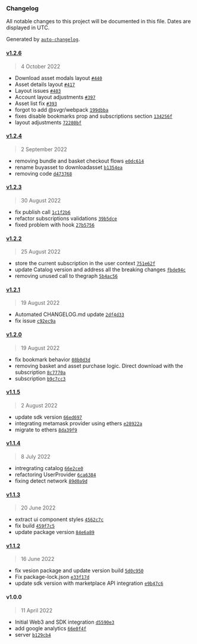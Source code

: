 ### Changelog

All notable changes to this project will be documented in this file. Dates are displayed in UTC.

Generated by [`auto-changelog`](https://github.com/CookPete/auto-changelog).

#### [v1.2.6](https://github.com/nevermined-io/defi-marketplace/compare/v1.2.4...v1.2.6)

> 4 October 2022

- Download asset modals layout [`#440`](https://github.com/nevermined-io/defi-marketplace/pull/440)
- Asset details layout [`#417`](https://github.com/nevermined-io/defi-marketplace/pull/417)
- Layout issues [`#403`](https://github.com/nevermined-io/defi-marketplace/pull/403)
- Account layout adjustments [`#397`](https://github.com/nevermined-io/defi-marketplace/pull/397)
- Asset list fix [`#393`](https://github.com/nevermined-io/defi-marketplace/pull/393)
- forgot to add @svgr/webpack [`199dbba`](https://github.com/nevermined-io/defi-marketplace/commit/199dbbaa05378118f965a2316acff0e456f0c615)
- fixes disable bookmarks prop and subscriptions section [`134256f`](https://github.com/nevermined-io/defi-marketplace/commit/134256ff5b57aa493d5d4449c87a0be0f47e0726)
- layout adjustments [`72280bf`](https://github.com/nevermined-io/defi-marketplace/commit/72280bf884e120c5d7a6a447cec619c3f07c734a)

#### [v1.2.4](https://github.com/nevermined-io/defi-marketplace/compare/v1.2.3...v1.2.4)

> 2 September 2022

- removing bundle and basket checkout flows [`e0dc614`](https://github.com/nevermined-io/defi-marketplace/commit/e0dc6147c8aedc69ae885480ebf7b4e2b88c75f8)
- rename buyasset to downloadasset [`b1354ea`](https://github.com/nevermined-io/defi-marketplace/commit/b1354eaefc0710b2f524662b1c7690ba36fbb1bb)
- removing code [`d473768`](https://github.com/nevermined-io/defi-marketplace/commit/d473768695ddfb4a2ac68708a2b2beb6152944f7)

#### [v1.2.3](https://github.com/nevermined-io/defi-marketplace/compare/v1.2.2...v1.2.3)

> 30 August 2022

- fix publish call [`1c1f2b6`](https://github.com/nevermined-io/defi-marketplace/commit/1c1f2b688ca04840c4fffd8ed3da35ac14efba67)
- refactor subscriptions validations [`39b5dce`](https://github.com/nevermined-io/defi-marketplace/commit/39b5dce94185072a90778289760a10225c88bc03)
- fixed problem with hook [`27b5756`](https://github.com/nevermined-io/defi-marketplace/commit/27b57561e35e74c8a10888288c5db33e0b6953c4)

#### [v1.2.2](https://github.com/nevermined-io/defi-marketplace/compare/v1.2.1...v1.2.2)

> 25 August 2022

- store the current subscription in the user context [`751e62f`](https://github.com/nevermined-io/defi-marketplace/commit/751e62fe082a596f7be5a722e7e559d8f036900a)
- update Catalog version and address all the breaking changes [`fbde94c`](https://github.com/nevermined-io/defi-marketplace/commit/fbde94c6c388922d4dd8ee6e05376d210af98a4d)
- removing unused call to thegraph [`5b4ac56`](https://github.com/nevermined-io/defi-marketplace/commit/5b4ac566b1a18f869d68034066fdc75c9dc48764)

#### [v1.2.1](https://github.com/nevermined-io/defi-marketplace/compare/v1.2.0...v1.2.1)

> 19 August 2022

- Automated CHANGELOG.md update [`2df4d33`](https://github.com/nevermined-io/defi-marketplace/commit/2df4d3367f82f2cec572d71a11592c6844825bc6)
- fix issue [`c92ec9a`](https://github.com/nevermined-io/defi-marketplace/commit/c92ec9a9eaa0b951cb20a218346001b4333b423b)

#### [v1.2.0](https://github.com/nevermined-io/defi-marketplace/compare/v1.1.5...v1.2.0)

> 19 August 2022

- fix bookmark behavior [`08b0d3d`](https://github.com/nevermined-io/defi-marketplace/commit/08b0d3d942d30b0cadb45fed40a02fb33accea75)
- removing basket and asset purchase logic. Direct download with the subscription [`8c7770a`](https://github.com/nevermined-io/defi-marketplace/commit/8c7770aaf3b1890249e4e966d46998f8f78b268d)
- subscription [`b9c7cc3`](https://github.com/nevermined-io/defi-marketplace/commit/b9c7cc34c1c3acbb9af351cb7b7a69fdc8837c7e)

#### [v1.1.5](https://github.com/nevermined-io/defi-marketplace/compare/v1.1.4...v1.1.5)

> 2 August 2022

- update sdk version [`66ed697`](https://github.com/nevermined-io/defi-marketplace/commit/66ed69712d38afcb12a0e713bb528d35dccaa5b2)
- integrating metamask provider using ethers [`e28922a`](https://github.com/nevermined-io/defi-marketplace/commit/e28922a8e42cd87c80864edca8dd48b67219b849)
- migrate to ethers [`8da39f9`](https://github.com/nevermined-io/defi-marketplace/commit/8da39f9aba662607288c0e60f4bf0ac81b2a737c)

#### [v1.1.4](https://github.com/nevermined-io/defi-marketplace/compare/v1.1.3...v1.1.4)

> 8 July 2022

- intregrating catalog [`66e2ce0`](https://github.com/nevermined-io/defi-marketplace/commit/66e2ce04dead2347709833176f8fe75b6af06852)
- refactoring UserProvider [`6ca6384`](https://github.com/nevermined-io/defi-marketplace/commit/6ca6384a8ec158043adb114bef14012155a3688b)
- fixing detect network [`89d0a9d`](https://github.com/nevermined-io/defi-marketplace/commit/89d0a9d559135a18277478c6e55370394b026ebd)

#### [v1.1.3](https://github.com/nevermined-io/defi-marketplace/compare/v1.1.2...v1.1.3)

> 20 June 2022

- extract ui component styles [`4562c7c`](https://github.com/nevermined-io/defi-marketplace/commit/4562c7c2d8a3035d42a0026aafb219b29c1cd8ac)
- fix build [`459f7c5`](https://github.com/nevermined-io/defi-marketplace/commit/459f7c5d11a048fb5378f9acc09c44f2ae2438f7)
- update package version [`84e6a89`](https://github.com/nevermined-io/defi-marketplace/commit/84e6a890021901620ae772ba3befdfa842e676df)

#### [v1.1.2](https://github.com/nevermined-io/defi-marketplace/compare/v1.0.0...v1.1.2)

> 16 June 2022

- fix vesion package and update version build [`5d0c950`](https://github.com/nevermined-io/defi-marketplace/commit/5d0c95077a7c03aaa4c6fb6e3cd3d87d2a667732)
- Fix package-lock.json [`e33f17d`](https://github.com/nevermined-io/defi-marketplace/commit/e33f17df2afc35802d3eb1168b12862ea3c7ca8c)
- update sdk version with marketplace API integration [`e9b47c6`](https://github.com/nevermined-io/defi-marketplace/commit/e9b47c6fd677a790f7f11cdbacf782bbec9e7c5d)

#### v1.0.0

> 11 April 2022

- Initial Web3 and SDK integration [`d5590e3`](https://github.com/nevermined-io/defi-marketplace/commit/d5590e38c2feb985add6cc3c612ffdd610ff750b)
- add google analytics [`66e0f4f`](https://github.com/nevermined-io/defi-marketplace/commit/66e0f4f2eb2e719dc17422ffee385f01a051867e)
- server [`b129cb4`](https://github.com/nevermined-io/defi-marketplace/commit/b129cb45037e9febfe0cc4102cba476826851574)
